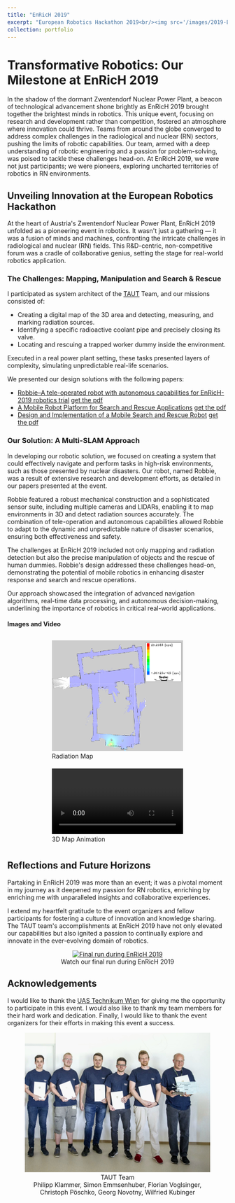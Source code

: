 ```yaml
---
title: "EnRicH 2019"
excerpt: "European Robotics Hackathon 2019<br/><img src='/images/2019-EnRicH/Robot.jpeg'>"
collection: portfolio
---
```


# Transformative Robotics: Our Milestone at EnRicH 2019
In the shadow of the dormant Zwentendorf Nuclear Power Plant, a beacon of technological advancement shone brightly as EnRicH 2019 brought together the brightest minds in robotics. This unique event, focusing on research and development rather than competition, fostered an atmosphere where innovation could thrive. Teams from around the globe converged to address complex challenges in the radiological and nuclear (RN) sectors, pushing the limits of robotic capabilities. Our team, armed with a deep understanding of robotic engineering and a passion for problem-solving, was poised to tackle these challenges head-on. At EnRicH 2019, we were not just participants; we were pioneers, exploring uncharted territories of robotics in RN environments.

## Unveiling Innovation at the European Robotics Hackathon

At the heart of Austria's Zwentendorf Nuclear Power Plant, EnRicH 2019 unfolded as a pioneering event in robotics. It wasn't just a gathering — it was a fusion of minds and machines, confronting the intricate challenges in radiological and nuclear (RN) fields. This R&D-centric, non-competitive forum was a cradle of collaborative genius, setting the stage for real-world robotics application.

### The Challenges: Mapping, Manipulation and Search & Rescue

I participated as system architect of the [TAUT](https://enrich-2019.european-robotics.eu/documents/ENRICH_TeamInformation-TeamAustrianTechnology.pdf) Team, and our missions consisted of:

- Creating a digital map of the 3D area and detecting, measuring, and marking radiation sources.
- Identifying a specific radioactive coolant pipe and precisely closing its valve.
- Locating and rescuing a trapped worker dummy inside the environment.

Executed in a real power plant setting, these tasks presented layers of complexity, simulating unpredictable real-life scenarios.

We presented our design solutions with the following papers:

- [Robbie–A tele-operated robot with autonomous capabilities for EnRicH-2019 robotics trial](https://doi.org/10.3217/978-3-85125-663-5-22) [get the pdf](files/paper/Robbie–A_tele_operated_Robot_With_Autonomous_Capabilities_for_EnRicH-2019robotics_trial.pdf)
- [A Mobile Robot Platform for Search and Rescue Applications](https://doi.org/10.2507/30th.daaam.proceedings.131) [get the pdf](files/paper/A_Mobile_Robot_Platform_For_Search_And_Rescue_Applications.pdf)
- [Design and Implementation of a Mobile Search and Rescue Robot](https://doi.org/10.3217/978-3-85125-752-6-06) [get the pdf](files/paper/Design_and_Implementation_of_a_Mobile_Search_and_Rescue_Robot.pdf)

### Our Solution: A Multi-SLAM Approach

In developing our robotic solution, we focused on creating a system that could effectively navigate and perform tasks in high-risk environments, such as those presented by nuclear disasters. Our robot, named Robbie, was a result of extensive research and development efforts, as detailed in our papers presented at the event.

Robbie featured a robust mechanical construction and a sophisticated sensor suite, including multiple cameras and LIDARs, enabling it to map environments in 3D and detect radiation sources accurately. The combination of tele-operation and autonomous capabilities allowed Robbie to adapt to the dynamic and unpredictable nature of disaster scenarios, ensuring both effectiveness and safety.

The challenges at EnRicH 2019 included not only mapping and radiation detection but also the precise manipulation of objects and the rescue of human dummies. Robbie's design addressed these challenges head-on, demonstrating the potential of mobile robotics in enhancing disaster response and search and rescue operations.

Our approach showcased the integration of advanced navigation algorithms, real-time data processing, and autonomous decision-making, underlining the importance of robotics in critical real-world applications.



#### Images and Video

<div style="display: flex; justify-content: center; align-items: center; flex-wrap: wrap;">
    <figure style="margin: 10px;">
        <img src="/images/2019-EnRicH/RN_map.png" alt="Radiation Map" width="300">
        <figcaption>Radiation Map</figcaption>
    </figure>
    <figure style="margin: 10px;">
        <video width="300" type="video/mp4" controls autoplay loop>
            <source src="/images/2019-EnRicH/EnRicH_Animation.mp4">
            Your browser does not support the video tag.
        </video>
        <figcaption>3D Map Animation</figcaption>
    </figure>
</div>


## Reflections and Future Horizons

Partaking in EnRicH 2019 was more than an event; it was a pivotal moment in my journey as it deepened my passion for RN robotics, enriching by enriching me with unparalleled insights and collaborative experiences.

I extend my heartfelt gratitude to the event organizers and fellow participants for fostering a culture of innovation and knowledge sharing. The TAUT team's accomplishments at EnRicH 2019 have not only elevated our capabilities but also ignited a passion to continually explore and innovate in the ever-evolving domain of robotics.

<figure style="text-align: center;">
    <a href="https://www.youtube.com/watch?v=cnfHuzYfWW0" target="_blank">
        <img src="https://img.youtube.com/vi/cnfHuzYfWW0/maxresdefault.jpg" width="800" alt="Final run during EnRicH 2019">
    </a>
    <figcaption>Watch our final run during EnRicH 2019</figcaption>
</figure>


## Acknowledgements
I would like to thank the [UAS Technikum Wien](https://www.technikum-wien.at/en/) for giving me the opportunity to participate in this event. I would also like to thank my team members for their hard work and dedication. Finally, I would like to thank the event organizers for their efforts in making this event a success.

<figure>
    <center>
        <a href="https://www.flickr.com/photos/europeanrobotics/49103512828/in/album-72157711884747061/">
            <img src="../images/2019-EnRicH/TAUT.jpg" width="512" alt="EnRicH2019-TAUT"/>
        </a>
        <figcaption>TAUT Team</figcaption>
        <figcaption>Philipp Klammer, Simon Emmsenhuber, Florian Voglsinger, Christoph Pöschko, Georg Novotny, Wilfried Kubinger</figcaption>
    </center>
</figure>